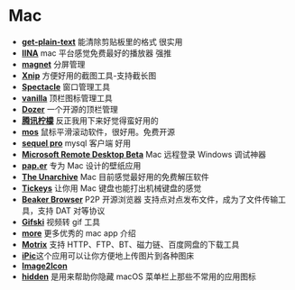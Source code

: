 # Mac
- [**get-plain-text**](https://itunes.apple.com/cn/app/get-plain-text/) 能清除剪贴板里的格式 很实用
- [**IINA**](https://github.com/lhc70000/iina) mac 平台感觉免费最好的播放器 强推
- [**magnet**](https://itunes.apple.com/cn/app/magnet/id441258766?mt=12&ign-mpt=uo%3D4) 分屏管理
- [**Xnip**](https://zh.xnipapp.com/) 方便好用的截图工具-支持截长图
- [**Spectacle**](https://www.spectacleapp.com/) 窗口管理工具
- [**vanilla**](https://matthewpalmer.net/vanilla/) 顶栏图标管理工具
- [**Dozer**](https://github.com/Mortennn/Dozer) 一个开源的顶栏管理
- [**腾讯柠檬**](https://mac.guanjia.qq.com/index_o.html) 反正我用下来好觉得蛮好用的
- [**mos**](https://mos.caldis.me/) 鼠标平滑滚动软件，很好用。免费开源
- [**sequel pro**](https://www.sequelpro.com/) mysql 客户端 好用
- [**Microsoft Remote Desktop Beta**](https://itunes.apple.com/us/app/microsoft-remote-desktop/id715768417?mt=12#) Mac 远程登录 Windows 调试神器
- [**pap.er**](http://paper.meiyuan.in/) 专为 Mac 设计的壁纸应用
- [**The Unarchive**](https://theunarchiver.com/) Mac 目前感觉最好用的免费解压软件
- [**Tickeys**](https://github.com/yingDev/Tickeys) 让你用 Mac 键盘也能打出机械键盘的感觉
- [**Beaker Browser**](https://github.com/beakerbrowser/beaker) P2P 开源浏览器 支持点对点发布文件，成为了文件传输工具，支持 DAT 对等协议
- [**Gifski**](https://github.com/sindresorhus/gifski-app) 视频转 gif 工具
- [**more**](https://github.com/serhii-londar/open-source-mac-os-apps) 更多优秀的 mac app 介绍
- [**Motrix**](https://github.com/agalwood/Motrix) 支持 HTTP、FTP、BT、磁力链、百度网盘的下载工具
- [**iPic**](https://apps.apple.com/cn/app/ipic-markdown-%E5%9B%BE%E5%BA%8A-%E6%96%87%E4%BB%B6%E4%B8%8A%E4%BC%A0%E5%B7%A5%E5%85%B7/id1101244278?mt=12)这个应用可以让你方便地上传图片到各种图床
- [**Image2Icon**](http://www.img2icnsapp.com/)
- [**hidden**](https://github.com/dwarvesf/hidden) 是用来帮助你隐藏 macOS 菜单栏上那些不常用的应用图标